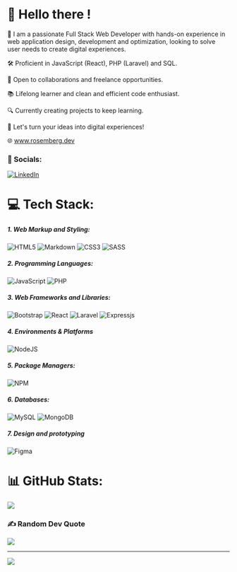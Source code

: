 # 👋 Hello there  ! 

🚀 I am a passionate Full Stack Web Developer with hands-on experience in web application design, development and optimization, looking to solve user needs to create digital experiences.

🛠 Proficient in JavaScript (React), PHP (Laravel) and SQL.

🔄 Open to collaborations and freelance opportunities.

📚 Lifelong learner and clean and efficient code enthusiast.

🔍 Currently creating projects to keep learning.

💬 Let's turn your ideas into digital experiences!

🌐 www.rosemberg.dev


### 🔗 Socials:
[![LinkedIn](https://img.shields.io/badge/LinkedIn-%230077B5.svg?logo=linkedin&logoColor=white)](https://linkedin.com/in/rosembergl) 

# 💻 Tech Stack:

#####  1. Web Markup and Styling:

 ![HTML5](https://img.shields.io/badge/HTML5-E34F26?style=for-the-badge&logo=html5&logoColor=white)  ![Markdown](https://img.shields.io/badge/Markdown-000000?style=for-the-badge&logo=markdown&logoColor=white) ![CSS3](https://img.shields.io/badge/CSS3-1572B6?style=for-the-badge&logo=css3&logoColor=white) ![SASS](https://img.shields.io/badge/Sass-CC6699?style=for-the-badge&logo=sass&logoColor=white) 


#####  2. Programming  Languages:

 ![JavaScript]( 	https://img.shields.io/badge/JavaScript-323330?style=for-the-badge&logo=javascript&logoColor=F7DF1E) ![PHP]( 	https://img.shields.io/badge/PHP-777BB4?style=for-the-badge&logo=php&logoColor=white)   

#####  3. Web Frameworks and Libraries:
 
 ![Bootstrap](https://img.shields.io/badge/Bootstrap-563D7C?style=for-the-badge&logo=bootstrap&logoColor=white) ![React](https://img.shields.io/badge/react-%2320232a.svg?style=for-the-badge&logo=react&logoColor=%2361DAFB) ![Laravel](https://img.shields.io/badge/Laravel-FF2D20?style=for-the-badge&logo=laravel&logoColor=white) ![Expressjs](https://img.shields.io/badge/Express.js-404D59?style=for-the-badge)


 ##### 4. Environments & Platforms
![NodeJS]( 	https://img.shields.io/badge/Node%20js-339933?style=for-the-badge&logo=nodedotjs&logoColor=white)
 
 ##### 5. Package Managers:
 
 ![NPM](https://img.shields.io/badge/npm-CB3837?style=for-the-badge&logo=npm&logoColor=white)


 ##### 6. Databases: 
 
  ![MySQL](https://img.shields.io/badge/MySQL-005C84?style=for-the-badge&logo=mysql&logoColor=white) ![MongoDB](https://img.shields.io/badge/MongoDB-4EA94B?style=for-the-badge&logo=mongodb&logoColor=white) 

##### 7. Design and prototyping  
  
  ![Figma](https://img.shields.io/badge/Figma-F24E1E?style=for-the-badge&logo=figma&logoColor=white)


# 📊 GitHub Stats:
![](https://github-readme-stats.vercel.app/api/top-langs/?username=Rosember10&theme=default&hide_border=true&include_all_commits=true&count_private=true&layout=compact)

### ✍️ Random Dev Quote
![](https://quotes-github-readme.vercel.app/api?type=horizontal&theme=light)

---
[![](https://visitcount.itsvg.in/api?id=Rosember10&icon=2&color=8)](https://visitcount.itsvg.in)

<!-- Proudly created with GPRM ( https://gprm.itsvg.in ) -->
